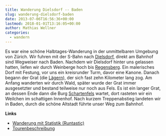 ```yaml
---
title: Wanderung Dielsdorf -- Baden
slug: wanderung-dielsdorf-baden
date: 2013-07-06T16:56:36+00:00
lastmod: 2018-01-01T13:16:05+00:00
author: Mathias Wellner
categories:
  - wandern
---
```

Es war eine schöne Halbtages-Wanderung in der unmittelbaren Umgebung von Zürich. Wir fuhren mit der S-Bahn nach [Dielsdorf](http://www.dielsdorf.ch/), direkt am Bahnhof sind Wegweiser nach Baden. Nachdem wir Dielsdorf hinter uns gelassen hatten, liefen wir durch Weinberge hoch bis [Regensberg](http://www.regensberg.ch/). Ein malerisches Dorf mit Festung, vor uns ein kreisrunder Turm, davor eine Kanone. Danach begann der Grat (die [Lägern](https://de.wikipedia.org/wiki/L%C3%A4geren)), der sich fast zehn Kilometer lang zog. Am Anfang wanderten wir durch Wald, später wurde der Grat immer ausgesetzter und bestand teilweise nur noch aus Fels. Es ist ein langer Grat, an dessen Ende dann die Burg [Schartenfels](https://www.facebook.com/Schartenfels) wartet, dort rasteten wir ein Weilchen im schattigen Innenhof. Nach kurzem Treppenabstieg landeten wir in Baden, durch die schöne Altstadt führte unser Weg zum Bahnhof. 

**Links**

  * [Wanderung mit Statistik (Runtastic)](http://www.runtastic.com/en/users/mathias-wellner/sport-sessions/91703981)
  * [Tourenbeschreibung](http://www.wandersite.ch/Tageswanderung/651%20Zuerich.html)